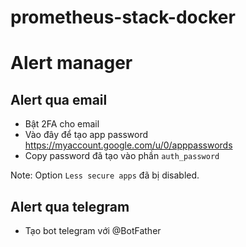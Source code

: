 # prometheus-stack-docker


# Alert manager
## Alert qua email

- Bật 2FA cho email
- Vào đây để tạo app password https://myaccount.google.com/u/0/apppasswords
- Copy password đã tạo vào phần `auth_password`

Note: Option `Less secure apps` đã bị disabled.


## Alert qua telegram
- Tạo bot telegram với @BotFather
